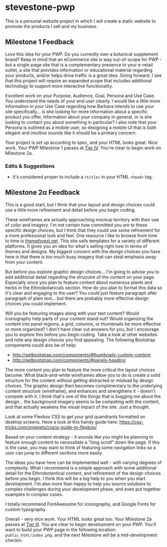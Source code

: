 # stevestone-pwp
This is a personal website project in which I will create a static website to promote the products I sell and my business.

## Milestone 1 Feedback
Love this idea for your PWP. Do you currently own a botanical supplement brand? Keep in mind that an eCommerce site is way out-of-scope for PWP - but a single-page site that is a complementary presence to your e-retail outlet, a site that provides information or educational material regarding your products, and/or helps drive traffic is a great idea. Going forward, I see that this project will require an expanded scope that includes additional technology to support more interactive functionality.

Excellent work on your Purpose, Audience, Goal, Persona and Use Case. You understand the needs of your end user clearly. I would like a little more information in your Use Case regarding how Barbara intends to use your site specifically... is she looking for more information about a specific product you offer, information about your company in general, or is she looking to contact you about something in particular? I also note that your Persona is outlined as a mobile user, so designing a mobile UI that is both elegant and intuitive sounds like it should be a primary concern.

Your project is set up according to spec, and your HTML looks great. Nice work. Your PWP Milestone 1 passes at [Tier IV](https://bootcamp-coders.cnm.edu/projects/personal/rubric/). You're clear to begin work on Milestone 2a.  

### Edits &amp; Suggestions
- It's considered proper to include a `<title>` in your HTML `<head>` tag.

## Milestone 2&alpha; Feedback
This is a good start, but I think that your layout and design choices could use a little more refinement and detail before you begin coding.

These wireframes are actually approaching mockup territory with their use of color and imagery. I'm not certain how committed you are to these specific design choices, but I think that they could use some refinement for a more professional look and feel. One resource I like to browse from time to time is [themeforest.net](https://themeforest.net/). This site sells templates for a variety of different platforms. It gives you an idea for what's selling right now in terms of themes and designs. My biggest concern with the design choices you have here is that there is too much busy imagery that can steal emphasis away from your content.

But before you explore graphic design choices... I'm going to advise you to add additional detail regarding the strucutre of  the content on your page. Especially since you plan to feature content about numerous plants and herbs in the Ethnobotanicals section. How do you plan to format this data so it's clear and engaging to the user? You _could_ just feature paragraph after paragraph of plain text... but there are probably more effective design choices you could implement.

Will you be featuring images along with your text content? Would iconography help parts of your content stand out? Would organizing the content into panel regions, a grid, columns, or thumbnails be more effective or more organized? I don't have clear cut answers for you, but I encourage you to explore this before you begin coding. Take a look at other websites and note any design choices you find appealing. The following Bootstrap components could also be of help:
- http://getbootstrap.com/components/#thumbnails-custom-content
- http://getbootstrap.com/components/#panels-heading

The more content you plan to feature the more critical the layout choices become. What black-and-white wireframes allow you to do is create a solid structure for the content without getting distracted or mislead by design choices. The graphic design then becomes complimentary to the underlying content structure (wireframe), and enhances and strengthens it - doesn't compete with it. I think that's one of the things that is bugging me about the design... the background imagery seems to be competing with the content, and that actually weakens the visual impact of the site. Just a thought.

Look at some Flexbox CSS to get your grid quandrants formatted on desktop screens. Have a look at this handy guide here: https://css-tricks.com/snippets/css/a-guide-to-flexbox/

Based on your content strategy - it sounds like you might be planning to feature enough content to necessitate a "long scroll" down the page. If this is the case, you may want to think of featuring some navigation links so a user can jump to different sections more easily.

The ideas you have here can be implemented well - with varying degrees of complexity. What I recommend is a simple approach  with some additional detail for the Ethnobotantical content, and refinement of the design choices before you begin. I think this will be a big help to you when you start development. I'm also more than happy to help you source solutions to complex challenges during your development phase, and even put together examples in complex cases.

I totally recommend FontAwesome for iconography, and Google Fonts for custom typography.

Overall - very nice work. Your HTML looks great too. Your Milestone 2a passes at [Tier III](https://bootcamp-coders.cnm.edu/projects/personal/rubric/). You are clear to begin development on your PWP. You'll want to build your PWP page in the following location: `public_html/index.php`, and the next Milestone will be a mid-development checkin. 
